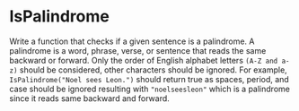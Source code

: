 # IsPalindrome
 Write a function that checks if a given sentence is a palindrome. A palindrome is a word, phrase, verse, or sentence that reads the same backward or forward. Only the order of English alphabet letters `(A-Z and a-z)` should be considered, other characters should be ignored.
For example, `IsPalindrome("Noel sees Leon.")` should return true as spaces, period, and case should be ignored resulting with `"noelseesleon"` which is a palindrome since it reads same backward and forward.
